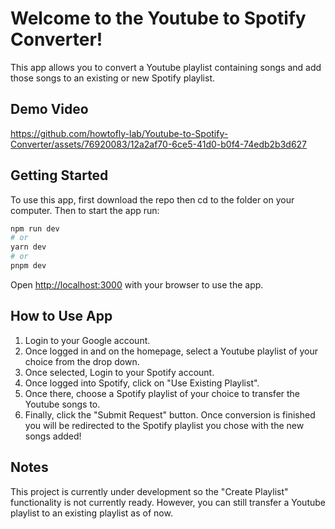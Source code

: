 # Welcome to the Youtube to Spotify Converter!

This app allows you to convert a Youtube playlist containing songs and add those songs to an existing or new Spotify playlist.
##  Demo Video

https://github.com/howtofly-lab/Youtube-to-Spotify-Converter/assets/76920083/12a2af70-6ce5-41d0-b0f4-74edb2b3d627


## Getting Started

To use this app, first download the repo then cd to the folder on your computer. Then to start the app run:

```bash
npm run dev
# or
yarn dev
# or
pnpm dev
```

Open [http://localhost:3000](http://localhost:3000) with your browser to use the app.

## How to Use App
1. Login to your Google account.
2. Once logged in and on the homepage, select a Youtube playlist of your choice from the drop down.
3. Once selected, Login to your Spotify account.
4. Once logged into Spotify, click on "Use Existing Playlist".
5. Once there, choose a Spotify playlist of your choice to transfer the Youtube songs to.
6. Finally, click the "Submit Request" button. Once conversion is finished you will be redirected to the Spotify playlist you chose with the new songs added!


## Notes

This project is currently under development so the "Create Playlist" functionality is not currently ready. However, you can still transfer a Youtube playlist to an existing playlist as of now.

